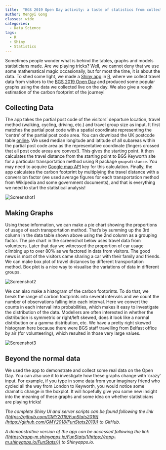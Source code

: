 ```yaml
---
title:  "BGS 2019 Open Day activity: a taste of statistics from collecting data to making graphs"
author: Mengyi Gong
classes: wide
categories:
  - Data Science
tags:
  - R
  - Shiny
  - Statistics
---
```


Sometimes people wonder what is behind the tables, graphs and models statisticians made. Are we playing tricks? Well, we cannot deny that we use some mathematical magic occasionally, but for most the time, it is about the data. To shed some light, we made a [Shiny app](https://shiny.rstudio.com/) in [R](https://www.r-project.org/), where we collect travel data from visitors to the [BGS 2019 Open Day](https://www.bgs.ac.uk/openday/) and produced some popular graphs using the data we collected live on the day. We also give a rough estimation of the carbon footprint of the journey!

## Collecting Data

The app takes the partial post code of the visitors’ departure location, travel method (walking, cycling, driving, etc.) and travel group size as input. It first matches the partial post code with a spatial coordinate representing the ‘centre’ of the partial post code area. You can download the UK postcode table [online](https://www.getthedata.com/open-postcode-geo). We used median longitude and latitude of all subareas within the partial post code area as the representative coordinate (fingers crossed that all post code areas are convex!). This gives the starting point. It then calculates the travel distance from the starting point to BGS Keyworth site for a particular transportation method using R package `gmapsdistance`. You may need to acquire [Google map API](https://developers.google.com/maps/gmp-get-started) key for this calculation. Finally, the app calculates the carbon footprint by multiplying the travel distance with a conversion factor (we used average figures for each transportation method from Wikipedia and some government documents), and that is everything we need to start the statistical analysis!

![Screenshot1](../../assets/images/2019-11-04-stats/Screenshot1.png)

## Making Graphs

Using these information, we can make a pie chart showing the proportions of usage of each transportation method. That’s by summing up the 3rd column in the data table shown above using the 2nd column as a grouping factor. The pie chart in the screenshot below uses travel data from volunteers. Later that day we witnessed the proportion of car usage climbing up to over 80% as we factored in data from visitors. The good news is most of the visitors came sharing a car with their family and friends. We can make box plot of travel distances by different transportation method. Box plot is a nice way to visualise the variations of data in different groups.

![Screenshot2](../../assets/images/2019-11-04-stats/Screenshot2.png)

We can also make a histogram of the carbon footprints. To do that, we break the range of carbon footprints into several intervals and we count the number of observations falling into each interval. Here we convert the counts in each interval into probabilities, which makes it easy to investigate the distribution of the data. Modellers are often interested in whether the distribution is symmetric or right/left skewed, does it look like a normal distribution or a gamma distribution, etc. We have a pretty right skewed histogram here because there were BGS staff travelling from Belfast office by air (for volunteering), which resulted in those very large values.

![Screenshot3](../../assets/images/2019-11-04-stats/Screenshot3.png)

## Beyond the normal data

We used the app to demonstrate and collect some real data on the Open Day. You can also use it to investigate how these graphs change with ‘crazy’ input. For example, if you type in some data from your imaginary friend who cycled all the way from London to Keyworth, you would notice some dramatic change in the boxplot. It will hopefully give you some new insight into the meaning of these graphs and some idea on whether statisticians are playing tricks!

*The complete Shiny UI and server scripts can be found following the link ([https://github.com/GMY2018/FunStats2019](https://github.com/GMY2018/FunStats2019)) to GitHub.*


*A demonstrative version of the app can be accessed following the link ([https://rapp-m.shinyapps.io/FunStats/](https://rapp-m.shinyapps.io/FunStats/)) to Shinyapps.io.*


